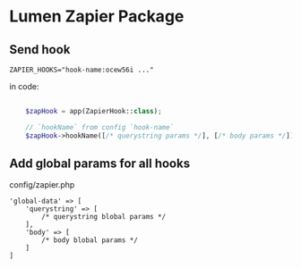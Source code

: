 # Lumen Zapier Package

## Send hook

`ZAPIER_HOOKS="hook-name:ocew56i ..."`

in code:

```php
    
    $zapHook = app(ZapierHook::class);

    // `hookName` from config `hook-name`
    $zapHook->hookName([/* querystring params */], [/* body params */]);
```

## Add global params for all hooks

config/zapier.php

```
'global-data' => [
    'querystring' => [
        /* querystring blobal params */
    ],
    'body' => [
        /* body blobal params */
    ]
]
```

